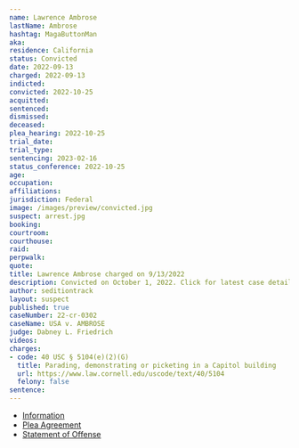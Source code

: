 ```yaml
---
name: Lawrence Ambrose
lastName: Ambrose
hashtag: MagaButtonMan
aka:
residence: California
status: Convicted
date: 2022-09-13
charged: 2022-09-13
indicted:
convicted: 2022-10-25
acquitted:
sentenced:
dismissed:
deceased:
plea_hearing: 2022-10-25
trial_date:
trial_type:
sentencing: 2023-02-16
status_conference: 2022-10-25
age:
occupation:
affiliations:
jurisdiction: Federal
image: /images/preview/convicted.jpg
suspect: arrest.jpg
booking:
courtroom:
courthouse:
raid:
perpwalk:
quote:
title: Lawrence Ambrose charged on 9/13/2022
description: Convicted on October 1, 2022. Click for latest case details.
author: seditiontrack
layout: suspect
published: true
caseNumber: 22-cr-0302
caseName: USA v. AMBROSE
judge: Dabney L. Friedrich
videos:
charges:
- code: 40 USC § 5104(e)(2)(G)
  title: Parading, demonstrating or picketing in a Capitol building
  url: https://www.law.cornell.edu/uscode/text/40/5104
  felony: false
sentence:
---
```

- [Information](https://www.justice.gov/usao-dc/case-multi-defendant/file/1548076/download)
- [Plea Agreement](https://www.justice.gov/usao-dc/case-multi-defendant/file/1548081/download)
- [Statement of Offense](https://www.justice.gov/usao-dc/case-multi-defendant/file/1548086/download)
